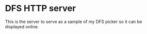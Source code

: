 # DFS HTTP server

This is the server to serve as a sample of my DFS picker so it can be displayed online.